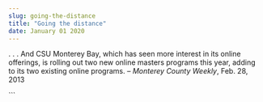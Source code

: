 ```yaml
---
slug: going-the-distance
title: "Going the distance"
date: January 01 2020
---
```


 
<p>
  . . . And CSU Monterey Bay, which has seen more interest in its online
  offerings, is rolling out two new online masters programs this year, adding to
  its two existing online programs. – <em>Monterey County Weekly</em>, Feb. 28,
  2013
</p>
```
